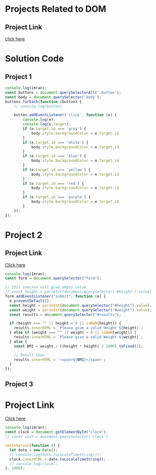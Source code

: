 # Projects Related to DOM

## Project Link

[click here](https://github.com/Imran-Ghafoor/JS-Mini-Projects/tree/main/1-ColorChanger)

# Solution Code

## Project 1

```Javascript
console.log(imran);
const buttons = document.querySelectorAll('.button');
const body = document.querySelector('body');
buttons.forEach(function (button) {
    // console.log(button)

    button.addEventListener('click', function (e) {
        console.log(e);
        console.log(e.target);
        if (e.target.id === 'grey') {
            body.style.backgroundColor = e.target.id
        }
        if (e.target.id === 'white') {
            body.style.backgroundColor = e.target.id
        }
        if (e.target.id === 'blue') {
            body.style.backgroundColor = e.target.id
        }
        if (e.target.id === 'yellow') {
            body.style.backgroundColor = e.target.id
        }
        if (e.target.id === 'red') {
            body.style.backgroundColor = e.target.id
        }
        if (e.target.id === 'purple') {
            body.style.backgroundColor = e.target.id
        }
    });
});
```

# Project 2

## Project Link

[Click here](https://github.com/Imran-Ghafoor/JS-Mini-Projects/tree/main/2-BMICalculator)

```javascript
console.log(Imran);
const form = document.querySelector("form");

// this usecase will give empty value
// const height = parseInt(document.querySelector('#height').value)
form.addEventListener("submit", function (e) {
  e.preventDefault();
  const height = parseInt(document.querySelector("#height").value);
  const weight = parseInt(document.querySelector("#weight").value);
  const results = document.querySelector("#results");

  if (height === "" || height < 0 || isNaN(height)) {
    results.innerHTML = `Please give a valid Height ${height}`;
  } else if (weight === "" || weight < 0 || isNaN(weight)) {
    results.innerHTML = `Please give a valid Weight ${weight}`;
  } else {
    const BMI = weight / ((height * height) / 1000).toFixed(2);

    // Result Show
    results.innerHTML = `<span>${BMI}</span>`;
  }
});
```

## Project 3

# Project Link

[Click here](https://github.com/Imran-Ghafoor/JS-Mini-Projects/tree/main/3-DigitalClock)

```javascript
console.log(imran);
const clock = document.getElementById("clock");
// const cock = document.querySelector('clock')

setInterval(function () {
  let date = new Date();
  // console.log(date.toLocaleTimeString());
  clock.innerHTML = date.toLocaleTimeString();
  // console.log(clock);
}, 1000);
```
